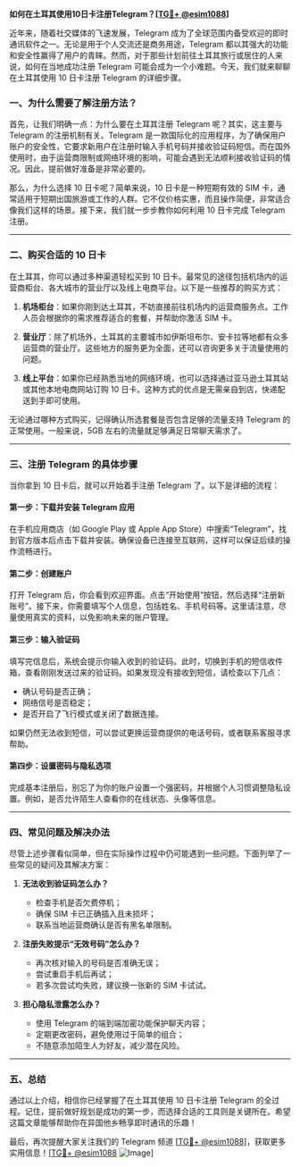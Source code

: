 **如何在土耳其使用10日卡注册Telegram？[[TG💪+ @esim1088](https://t.me/s/esim1088)]**

近年来，随着社交媒体的飞速发展，Telegram 成为了全球范围内备受欢迎的即时通讯软件之一。无论是用于个人交流还是商务用途，Telegram 都以其强大的功能和安全性赢得了用户的青睐。然而，对于那些计划前往土耳其旅行或居住的人来说，如何在当地成功注册 Telegram 可能会成为一个小难题。今天，我们就来聊聊在土耳其使用 10 日卡注册 Telegram 的详细步骤。

### 一、为什么需要了解注册方法？

首先，让我们明确一点：为什么要在土耳其注册 Telegram 呢？其实，这主要与 Telegram 的注册机制有关。Telegram 是一款国际化的应用程序，为了确保用户账户的安全性，它要求新用户在注册时输入手机号码并接收验证码短信。而在国外使用时，由于运营商限制或网络环境的影响，可能会遇到无法顺利接收验证码的情况。因此，提前做好准备是非常必要的。

那么，为什么选择 10 日卡呢？简单来说，10 日卡是一种短期有效的 SIM 卡，通常适用于短期出国旅游或工作的人群。它不仅价格实惠，而且操作简便，非常适合像我们这样的场景。接下来，我们就一步步教你如何利用 10 日卡完成 Telegram 注册。

---

### 二、购买合适的 10 日卡

在土耳其，你可以通过多种渠道轻松买到 10 日卡。最常见的途径包括机场内的运营商柜台、各大城市的营业厅以及线上电商平台。以下是一些推荐的购买方式：

1. **机场柜台**：如果你刚到达土耳其，不妨直接前往机场内的运营商服务点。工作人员会根据你的需求推荐适合的套餐，并帮助你激活 SIM 卡。
   
2. **营业厅**：除了机场外，土耳其的主要城市如伊斯坦布尔、安卡拉等地都有众多运营商的营业厅。这些地方的服务更为全面，还可以咨询更多关于流量使用的问题。

3. **线上平台**：如果你已经熟悉当地的网络环境，也可以选择通过亚马逊土耳其站或其他本地电商网站订购 10 日卡。这种方式的优点是无需亲自到店，快递配送到手即可使用。

无论通过哪种方式购买，记得确认所选套餐是否包含足够的流量支持 Telegram 的正常使用。一般来说，5GB 左右的流量就足够满足日常聊天需求了。

---

### 三、注册 Telegram 的具体步骤

当你拿到 10 日卡后，就可以开始着手注册 Telegram 了。以下是详细的流程：

#### 第一步：下载并安装 Telegram 应用
在手机应用商店（如 Google Play 或 Apple App Store）中搜索“Telegram”，找到官方版本后点击下载并安装。确保设备已连接至互联网，这样可以保证后续的操作流畅进行。

#### 第二步：创建账户
打开 Telegram 后，你会看到欢迎界面。点击“开始使用”按钮，然后选择“注册新账号”。接下来，你需要填写个人信息，包括姓名、手机号码等。这里请注意，尽量使用真实的资料，以免影响未来的账户管理。

#### 第三步：输入验证码
填写完信息后，系统会提示你输入收到的验证码。此时，切换到手机的短信收件箱，查看刚刚发送过来的验证码。如果发现没有接收到短信，请检查以下几点：
- 确认号码是否正确；
- 网络信号是否稳定；
- 是否开启了飞行模式或关闭了数据连接。

如果仍然无法收到短信，可以尝试更换运营商提供的电话号码，或者联系客服寻求帮助。

#### 第四步：设置密码与隐私选项
完成基本注册后，别忘了为你的账户设置一个强密码，并根据个人习惯调整隐私设置。例如，是否允许陌生人查看你的在线状态、头像等信息。

---

### 四、常见问题及解决办法

尽管上述步骤看似简单，但在实际操作过程中仍可能遇到一些问题。下面列举了一些常见的疑问及其解决方案：

1. **无法收到验证码怎么办？**
   - 检查手机是否欠费停机；
   - 确保 SIM 卡已正确插入且未损坏；
   - 联系当地运营商确认是否有黑名单限制。

2. **注册失败提示“无效号码”怎么办？**
   - 再次核对输入的号码是否准确无误；
   - 尝试重启手机后再试；
   - 若多次尝试均失败，建议换一张新的 SIM 卡试试。

3. **担心隐私泄露怎么办？**
   - 使用 Telegram 的端到端加密功能保护聊天内容；
   - 定期更改密码，避免使用过于简单的组合；
   - 不随意添加陌生人为好友，减少潜在风险。

---

### 五、总结

通过以上介绍，相信你已经掌握了在土耳其使用 10 日卡注册 Telegram 的全过程。记住，提前做好规划是成功的第一步，而选择合适的工具则是关键所在。希望这篇文章能够帮助你在异国他乡畅享即时通讯的乐趣！

最后，再次提醒大家关注我们的 Telegram 频道 [[TG💪+ @esim1088](https://t.me/s/esim1088)]，获取更多实用信息！[[TG💪+ @esim1088](https://t.me/s/esim1088) ![Image](https://i.postimg.cc/4NQfJmqS/Snipaste-2025-05-13-00-14-12.png)]